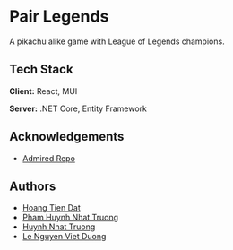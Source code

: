 ﻿# Pair Legends

A pikachu alike game with League of Legends champions.

## Tech Stack

**Client:** React, MUI

**Server:** .NET Core, Entity Framework

## Acknowledgements

- [Admired Repo](https://github.com/duonghan/pikachu-react)

## Authors

- [Hoang Tien Dat](https://www.github.com/fiezt1492)
- [Pham Huynh Nhat Truong](https://github.com/phamtruong7302)
- [Huynh Nhat Truong](https://github.com/Schjr46)
- [Le Nguyen Viet Duong](https://github.com/vduong2k2)
